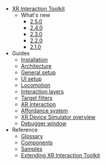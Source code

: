 * [XR Interaction Toolkit](index.md)
  * What's new
    * [2.5.0](whats-new-2.5.0.md)
    * [2.4.0](whats-new-2.4.0.md)
    * [2.3.0](whats-new-2.3.0.md)
    * [2.2.0](whats-new-2.2.0.md)
    * [2.1.0](whats-new-2.1.0.md)
* Guides
  * [Installation](installation.md)
  * [Architecture](architecture.md)
  * [General setup](general-setup.md)
  * [UI setup](ui-setup.md)
  * [Locomotion](locomotion.md)
  * [Interaction layers](interaction-layers.md)
  * [Target filters](target-filters.md)
  * [AR interaction](ar-interaction-overview.md)
  * [Affordance system](affordance-system.md)
  * [XR Device Simulator overview](xr-device-simulator-overview.md)
  * [Debugger window](debugger-window.md)
* Reference
  * [Glossary](glossary.md)
  * [Components](components.md)
  * [Samples](samples.md)
  * [Extending XR Interaction Toolkit](extending-xri.md)
